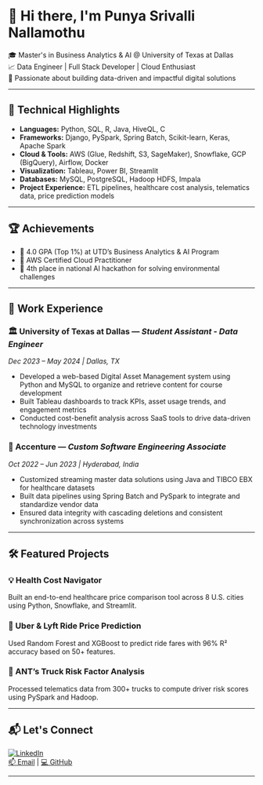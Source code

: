 # 👋 Hi there, I'm Punya Srivalli Nallamothu

🎓 Master's in Business Analytics & AI @ University of Texas at Dallas  
📈 Data Engineer | Full Stack Developer | Cloud Enthusiast  
🌟 Passionate about building data-driven and impactful digital solutions

---

## 🚀 Technical Highlights

- **Languages:** Python, SQL, R, Java, HiveQL, C  
- **Frameworks:** Django, PySpark, Spring Batch, Scikit-learn, Keras, Apache Spark  
- **Cloud & Tools:** AWS (Glue, Redshift, S3, SageMaker), Snowflake, GCP (BigQuery), Airflow, Docker  
- **Visualization:** Tableau, Power BI, Streamlit  
- **Databases:** MySQL, PostgreSQL, Hadoop HDFS, Impala  
- **Project Experience:** ETL pipelines, healthcare cost analysis, telematics data, price prediction models

---

## 🏆 Achievements

- 📌 4.0 GPA (Top 1%) at UTD’s Business Analytics & AI Program  
- 🥇 AWS Certified Cloud Practitioner  
- 🧠 4th place in national AI hackathon for solving environmental challenges

---

## 💼 Work Experience

### 🏛️ University of Texas at Dallas — *Student Assistant - Data Engineer*  
*Dec 2023 – May 2024 | Dallas, TX*  
- Developed a web-based Digital Asset Management system using Python and MySQL to organize and retrieve content for course development  
- Built Tableau dashboards to track KPIs, asset usage trends, and engagement metrics  
- Conducted cost-benefit analysis across SaaS tools to drive data-driven technology investments

### 🏢 Accenture — *Custom Software Engineering Associate*  
*Oct 2022 – Jun 2023 | Hyderabad, India*  
- Customized streaming master data solutions using Java and TIBCO EBX for healthcare datasets  
- Built data pipelines using Spring Batch and PySpark to integrate and standardize vendor data  
- Ensured data integrity with cascading deletions and consistent synchronization across systems

---

## 🛠️ Featured Projects

### 💡 Health Cost Navigator  
Built an end-to-end healthcare price comparison tool across 8 U.S. cities using Python, Snowflake, and Streamlit.

### 🚗 Uber & Lyft Ride Price Prediction  
Used Random Forest and XGBoost to predict ride fares with 96% R² accuracy based on 50+ features.

### 🚛 ANT’s Truck Risk Factor Analysis  
Processed telematics data from 300+ trucks to compute driver risk scores using PySpark and Hadoop.


---

## 📬 Let's Connect

[![LinkedIn](https://img.shields.io/badge/LinkedIn-blue?logo=linkedin)](https://linkedin.com/in/punya-srivalli-nallamothu)  
[📫 Email](mailto:nsrivalli0712@gmail.com) | [💻 GitHub](https://github.com/PunyaSrivalli)

---
